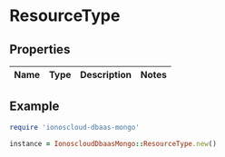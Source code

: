 # ResourceType

## Properties

| Name | Type | Description | Notes |
| ---- | ---- | ----------- | ----- |

## Example

```ruby
require 'ionoscloud-dbaas-mongo'

instance = IonoscloudDbaasMongo::ResourceType.new()
```

